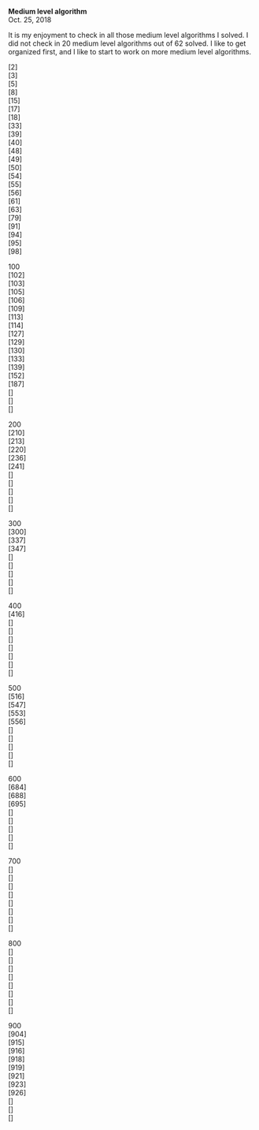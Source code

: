 **Medium level algorithm**<br>
Oct. 25, 2018

It is my enjoyment to check in all those medium level algorithms I solved. I did not check in 20 medium level algorithms out of 62 solved. I like to get organized first, and I like to start to work on more medium level algorithms. 

[2]<br>
[3]<br>
[5]<br>
[8]<br>
[15]<br>
[17]<br>
[18]<br>
[33]<br>
[39]<br>
[40]<br>
[48]<br>
[49]<br>
[50]<br>
[54]<br>
[55]<br>
[56]<br>
[61]<br>
[63]<br>
[79]<br>
[91]<br>
[94]<br>
[95]<br>
[98]<br>

100<br>
[102]<br>
[103]<br>
[105]<br>
[106]<br>
[109]<br>
[113]<br>
[114]<br>
[127]<br>
[129]<br>
[130]<br>
[133]<br>
[139]<br>
[152]<br>
[187]<br>
[]<br>
[]<br>
[]<br>

200<br>
[210]<br>
[213]<br>
[220]<br>
[236]<br>
[241]<br>
[]<br>
[]<br>
[]<br>
[]<br>
[]<br>

300<br>
[300]<br>
[337]<br>
[347]<br>
[]<br>
[]<br>
[]<br>
[]<br>
[]<br>

400<br>
[416]<br>
[]<br>
[]<br>
[]<br>
[]<br>
[]<br>
[]<br>
[]<br>

500<br>
[516]<br>
[547]<br>
[553]<br>
[556]<br>
[]<br>
[]<br>
[]<br>
[]<br>
[]<br>

600<br>
[684]<br>
[688]<br>
[695]<br>
[]<br>
[]<br>
[]<br>
[]<br>
[]<br>

700<br>
[]<br>
[]<br>
[]<br>
[]<br>
[]<br>
[]<br>
[]<br>
[]<br>

800<br>
[]<br>
[]<br>
[]<br>
[]<br>
[]<br>
[]<br>
[]<br>
[]<br>

900<br>
[904]<br>
[915]<br>
[916]<br>
[918]<br>
[919]<br>
[921]<br>
[923]<br>
[926]<br>
[]<br>
[]<br>
[]<br>
